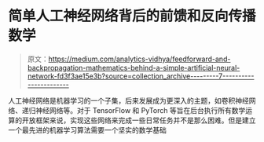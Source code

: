 # 简单人工神经网络背后的前馈和反向传播数学

> 原文：<https://medium.com/analytics-vidhya/feedforward-and-backpropagation-mathematics-behind-a-simple-artificial-neural-network-fd3f3ae15e3b?source=collection_archive---------7----------------------->

人工神经网络是机器学习的一个子集，后来发展成为更深入的主题，如卷积神经网络、递归神经网络等。对于 TensorFlow 和 PyTorch 等旨在后台执行所有数学运算的开放框架来说，实现这些网络来完成一些日常任务并不是那么困难。但是建立一个最先进的机器学习算法需要一个坚实的数学基础